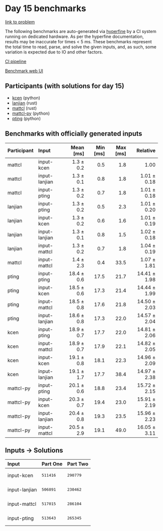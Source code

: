 # Day 15 benchmarks

[link to problem](https://adventofcode.com/2023/day/15)

The following benchmarks are auto-generated via
[hyperfine](https://github.com/sharkdp/hyperfine) by a CI system running on
dedicated hardware. As per the hyperfine documentation, results may be
inaccurate for times < 5 ms. These benchmarks represent the total time to read,
parse, and solve the given inputs, and, as such, some variation is expected due
to IO and other factors.

[CI pipeline](http://ci.papercode.net:8080/teams/main/pipelines/aoc2023)

[Benchmark web UI](https://aoc.ancalagon.black)


## Participants (with solutions for day 15)

- [kcen](https://github.com/kcen/aoc2023) (python)
- [lanjian](https://github.com/lanjian/aoc-2023) (rust)
- [mattcl](https://github.com/mattcl/aoc2023) (rust)
- [mattcl-py](https://github.com/mattcl/aoc2023-py) (python)
- [pting](https://github.com/pting/aoc2023) (python)


## Benchmarks with officially generated inputs

| Participant | Input | Mean [ms] | Min [ms] | Max [ms] | Relative |
|:---|:---|---:|---:|---:|---:|
| mattcl | input-kcen | 1.3 ± 0.2 | 0.5 | 1.8 | 1.00 |
| mattcl | input-lanjian | 1.3 ± 0.1 | 0.8 | 1.8 | 1.01 ± 0.18 |
| mattcl | input-pting | 1.3 ± 0.2 | 0.7 | 1.8 | 1.01 ± 0.18 |
| lanjian | input-pting | 1.3 ± 0.2 | 0.5 | 2.3 | 1.01 ± 0.20 |
| lanjian | input-kcen | 1.3 ± 0.2 | 0.6 | 1.6 | 1.01 ± 0.19 |
| lanjian | input-lanjian | 1.3 ± 0.1 | 0.8 | 1.5 | 1.02 ± 0.18 |
| lanjian | input-mattcl | 1.3 ± 0.2 | 0.7 | 1.8 | 1.04 ± 0.19 |
| mattcl | input-mattcl | 1.4 ± 2.3 | 0.4 | 33.5 | 1.07 ± 1.81 |
| pting | input-pting | 18.4 ± 0.6 | 17.5 | 21.7 | 14.41 ± 1.98 |
| pting | input-kcen | 18.5 ± 0.6 | 17.3 | 21.4 | 14.44 ± 1.99 |
| pting | input-mattcl | 18.5 ± 0.8 | 17.6 | 21.8 | 14.50 ± 2.03 |
| pting | input-lanjian | 18.6 ± 0.8 | 17.3 | 22.0 | 14.57 ± 2.04 |
| kcen | input-pting | 18.9 ± 0.7 | 17.7 | 22.0 | 14.81 ± 2.06 |
| kcen | input-mattcl | 18.9 ± 0.7 | 17.9 | 22.1 | 14.82 ± 2.05 |
| kcen | input-kcen | 19.1 ± 0.8 | 18.1 | 22.3 | 14.96 ± 2.09 |
| kcen | input-lanjian | 19.1 ± 1.7 | 17.7 | 38.4 | 14.97 ± 2.38 |
| mattcl-py | input-pting | 20.1 ± 0.6 | 18.8 | 23.4 | 15.72 ± 2.15 |
| mattcl-py | input-kcen | 20.3 ± 0.7 | 19.4 | 23.0 | 15.91 ± 2.19 |
| mattcl-py | input-lanjian | 20.4 ± 0.8 | 19.3 | 23.5 | 15.96 ± 2.23 |
| mattcl-py | input-mattcl | 20.5 ± 2.9 | 19.1 | 49.0 | 16.05 ± 3.11 |


## Inputs -> Solutions

| Input | Part One | Part Two |
|:---|:---|:---|
|input-kcen|<pre>511416</pre>|<pre>290779</pre>|
|input-lanjian|<pre>506891</pre>|<pre>230462</pre>|
|input-mattcl|<pre>517015</pre>|<pre>286104</pre>|
|input-pting|<pre>513643</pre>|<pre>265345</pre>|